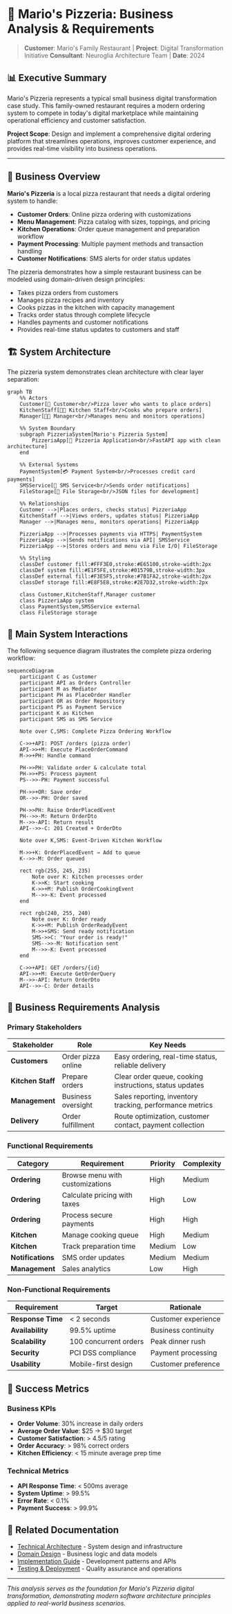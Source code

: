 # 🏢 Mario's Pizzeria: Business Analysis & Requirements

> **Customer**: Mario's Family Restaurant | **Project**: Digital Transformation Initiative
> **Consultant**: Neuroglia Architecture Team | **Date**: 2024

## 📊 Executive Summary

Mario's Pizzeria represents a typical small business digital transformation case study. This family-owned restaurant requires a modern ordering system to compete in today's digital marketplace while maintaining operational efficiency and customer satisfaction.

**Project Scope**: Design and implement a comprehensive digital ordering platform that streamlines operations, improves customer experience, and provides real-time visibility into business operations.

---

## 🎯 Business Overview

**Mario's Pizzeria** is a local pizza restaurant that needs a digital ordering system to handle:

- **Customer Orders**: Online pizza ordering with customizations
- **Menu Management**: Pizza catalog with sizes, toppings, and pricing
- **Kitchen Operations**: Order queue management and preparation workflow
- **Payment Processing**: Multiple payment methods and transaction handling
- **Customer Notifications**: SMS alerts for order status updates

The pizzeria demonstrates how a simple restaurant business can be modeled using domain-driven design principles:

- Takes pizza orders from customers
- Manages pizza recipes and inventory
- Cooks pizzas in the kitchen with capacity management
- Tracks order status through complete lifecycle
- Handles payments and customer notifications
- Provides real-time status updates to customers and staff

## 🏗️ System Architecture

The pizzeria system demonstrates clean architecture with clear layer separation:

```mermaid
graph TB
    %% Actors
    Customer[👤 Customer<br/>Pizza lover who wants to place orders]
    KitchenStaff[👨‍🍳 Kitchen Staff<br/>Cooks who prepare orders]
    Manager[👨‍💼 Manager<br/>Manages menu and monitors operations]

    %% System Boundary
    subgraph PizzeriaSystem[Mario's Pizzeria System]
        PizzeriaApp[🍕 Pizzeria Application<br/>FastAPI app with clean architecture]
    end

    %% External Systems
    PaymentSystem[💳 Payment System<br/>Processes credit card payments]
    SMSService[📱 SMS Service<br/>Sends order notifications]
    FileStorage[💾 File Storage<br/>JSON files for development]

    %% Relationships
    Customer -->|Places orders, checks status| PizzeriaApp
    KitchenStaff -->|Views orders, updates status| PizzeriaApp
    Manager -->|Manages menu, monitors operations| PizzeriaApp

    PizzeriaApp -->|Processes payments via HTTPS| PaymentSystem
    PizzeriaApp -->|Sends notifications via API| SMSService
    PizzeriaApp -->|Stores orders and menu via File I/O| FileStorage

    %% Styling
    classDef customer fill:#FFF3E0,stroke:#E65100,stroke-width:2px
    classDef system fill:#E1F5FE,stroke:#01579B,stroke-width:3px
    classDef external fill:#F3E5F5,stroke:#7B1FA2,stroke-width:2px
    classDef storage fill:#E8F5E8,stroke:#2E7D32,stroke-width:2px

    class Customer,KitchenStaff,Manager customer
    class PizzeriaApp system
    class PaymentSystem,SMSService external
    class FileStorage storage
```

## 🔄 Main System Interactions

The following sequence diagram illustrates the complete pizza ordering workflow:

```mermaid
sequenceDiagram
    participant C as Customer
    participant API as Orders Controller
    participant M as Mediator
    participant PH as PlaceOrder Handler
    participant OR as Order Repository
    participant PS as Payment Service
    participant K as Kitchen
    participant SMS as SMS Service

    Note over C,SMS: Complete Pizza Ordering Workflow

    C->>+API: POST /orders (pizza order)
    API->>+M: Execute PlaceOrderCommand
    M->>+PH: Handle command

    PH->>PH: Validate order & calculate total
    PH->>+PS: Process payment
    PS-->>-PH: Payment successful

    PH->>+OR: Save order
    OR-->>-PH: Order saved

    PH->>PH: Raise OrderPlacedEvent
    PH-->>-M: Return OrderDto
    M-->>-API: Return result
    API-->>-C: 201 Created + OrderDto

    Note over K,SMS: Event-Driven Kitchen Workflow

    M->>+K: OrderPlacedEvent → Add to queue
    K-->>-M: Order queued

    rect rgb(255, 245, 235)
        Note over K: Kitchen processes order
        K->>K: Start cooking
        K->>+M: Publish OrderCookingEvent
        M-->>-K: Event processed
    end

    rect rgb(240, 255, 240)
        Note over K: Order ready
        K->>+M: Publish OrderReadyEvent
        M->>+SMS: Send ready notification
        SMS->>C: "Your order is ready!"
        SMS-->>-M: Notification sent
        M-->>-K: Event processed
    end

    C->>+API: GET /orders/{id}
    API->>+M: Execute GetOrderQuery
    M-->>-API: Return OrderDto
    API-->>-C: Order details
```

## 💼 Business Requirements Analysis

### Primary Stakeholders

| Stakeholder       | Role               | Key Needs                                                |
| ----------------- | ------------------ | -------------------------------------------------------- |
| **Customers**     | Order pizza online | Easy ordering, real-time status, reliable delivery       |
| **Kitchen Staff** | Prepare orders     | Clear order queue, cooking instructions, status updates  |
| **Management**    | Business oversight | Sales reporting, inventory tracking, performance metrics |
| **Delivery**      | Order fulfillment  | Route optimization, customer contact, payment collection |

### Functional Requirements

| Category          | Requirement                     | Priority | Complexity |
| ----------------- | ------------------------------- | -------- | ---------- |
| **Ordering**      | Browse menu with customizations | High     | Medium     |
| **Ordering**      | Calculate pricing with taxes    | High     | Low        |
| **Ordering**      | Process secure payments         | High     | High       |
| **Kitchen**       | Manage cooking queue            | High     | Medium     |
| **Kitchen**       | Track preparation time          | Medium   | Low        |
| **Notifications** | SMS order updates               | Medium   | Medium     |
| **Management**    | Sales analytics                 | Low      | High       |

### Non-Functional Requirements

| Requirement       | Target                | Rationale           |
| ----------------- | --------------------- | ------------------- |
| **Response Time** | < 2 seconds           | Customer experience |
| **Availability**  | 99.5% uptime          | Business continuity |
| **Scalability**   | 100 concurrent orders | Peak dinner rush    |
| **Security**      | PCI DSS compliance    | Payment processing  |
| **Usability**     | Mobile-first design   | Customer preference |

## 🚀 Success Metrics

### Business KPIs

- **Order Volume**: 30% increase in daily orders
- **Average Order Value**: $25 → $30 target
- **Customer Satisfaction**: > 4.5/5 rating
- **Order Accuracy**: > 98% correct orders
- **Kitchen Efficiency**: < 15 minute average prep time

### Technical Metrics

- **API Response Time**: < 500ms average
- **System Uptime**: > 99.5%
- **Error Rate**: < 0.1%
- **Payment Success**: > 99.9%

## 🔗 Related Documentation

- [Technical Architecture](technical-architecture.md) - System design and infrastructure
- [Domain Design](domain-design.md) - Business logic and data models
- [Implementation Guide](implementation-guide.md) - Development patterns and APIs
- [Testing & Deployment](testing-deployment.md) - Quality assurance and operations

---

_This analysis serves as the foundation for Mario's Pizzeria digital transformation, demonstrating modern software architecture principles applied to real-world business scenarios._

